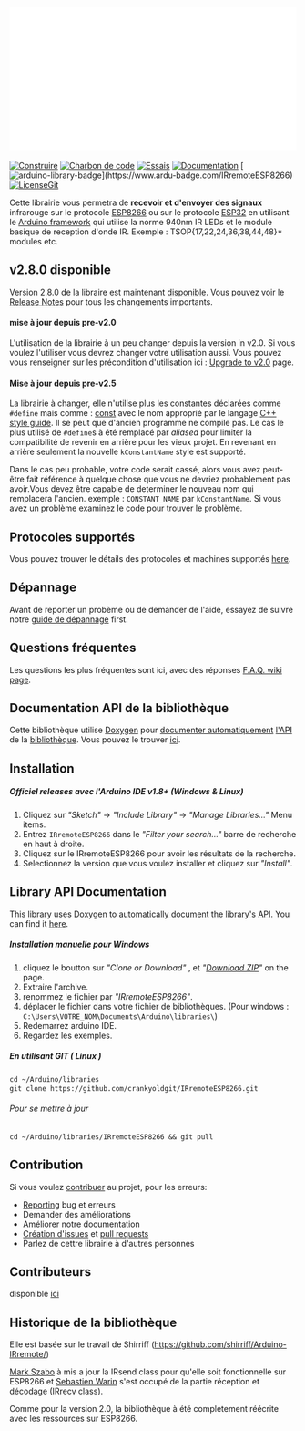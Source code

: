 ![IRremoteESP8266 Library](./assets/images/banner.svg)

[![Construire](https://github.com/crankyoldgit/IRremoteESP8266/actions/workflows/Build.yml/badge.svg)](../../actions/workflows/Build.yml)
[![Charbon de code](https://github.com/crankyoldgit/IRremoteESP8266/actions/workflows/Lint.yml/badge.svg)](../../actions/workflows/Lint.yml)
[![Essais](https://github.com/crankyoldgit/IRremoteESP8266/actions/workflows/UnitTests.yml/badge.svg)](../../actions/workflows/UnitTests.yml)
[![Documentation](https://github.com/crankyoldgit/IRremoteESP8266/actions/workflows/Documentation.yml/badge.svg)](../../actions/workflows/Documentation.yml)
[![arduino-library-badge](https://www.ardu-badge.com/badge/IRremoteESP8266.svg?)](https://www.ardu-badge.com/IRremoteESP8266)
[![LicenseGit](https://gitlicense.com/badge/crankyoldgit/IRremoteESP8266)](https://gitlicense.com/license/crankyoldgit/IRremoteESP8266)

Cette librairie vous permetra de **recevoir et d'envoyer des signaux** infrarouge sur le protocole [ESP8266](https://github.com/esp8266/Arduino) ou sur le protocole
[ESP32](https://github.com/espressif/arduino-esp32) en utilisant le [Arduino framework](https://www.arduino.cc/) qui utilise la norme 940nm IR LEDs et le module basique de reception d'onde IR. Exemple : TSOP{17,22,24,36,38,44,48}* modules etc.

## v2.8.0 disponible
Version 2.8.0 de la libraire est maintenant [disponible](https://github.com/crankyoldgit/IRremoteESP8266/releases/latest). Vous pouvez voir le [Release Notes](ReleaseNotes.md) pour tous les changements importants.

#### mise à jour depuis pre-v2.0
L'utilisation de la librairie à un peu changer depuis la version in v2.0. Si vous voulez l'utiliser vous devrez changer votre utilisation aussi. Vous pouvez vous renseigner sur les précondition d'utilisation ici : [Upgrade to v2.0](https://github.com/crankyoldgit/IRremoteESP8266/wiki/Upgrading-to-v2.0) page.

#### Mise à jour depuis pre-v2.5
La librairie à changer, elle n'utilise plus les constantes déclarées comme `#define` mais comme :
[const](https://google.github.io/styleguide/cppguide.html#Constant_Names) avec le nom approprié par le langage
[C++ style guide](https://google.github.io/styleguide/cppguide.html).
Il se peut que d'ancien programme ne compile pas.
Le cas le plus utilisé de `#define`s à été remplacé par  _aliased_ pour limiter
la compatibilité de revenir en arrière pour les vieux projet. En revenant en arrière seulement la
nouvelle `kConstantName` style est supporté.

Dans le cas peu probable, votre code serait cassé, alors vous avez peut-être fait référence à
quelque chose que vous ne devriez probablement pas avoir.Vous devez être capable de determiner le nouveau nom
qui remplacera l'ancien. exemple : `CONSTANT_NAME` par `kConstantName`.
Si vous avez un problème examinez le code pour trouver le problème.

## Protocoles supportés
Vous pouvez trouver le détails des protocoles et machines supportés
[here](https://github.com/crankyoldgit/IRremoteESP8266/blob/master/SupportedProtocols.md).

## Dépannage
Avant de reporter un probème ou de demander de l'aide, essayez de suivre notre [guide de dépannage](https://github.com/crankyoldgit/IRremoteESP8266/wiki/Troubleshooting-Guide) first.

## Questions fréquentes
Les questions les plus fréquentes sont ici, avec des réponses [F.A.Q. wiki page](https://github.com/crankyoldgit/IRremoteESP8266/wiki/Frequently-Asked-Questions).

## Documentation API de la bibliothèque
Cette bibliothèque utilise [Doxygen](https://www.doxygen.nl/index.html) pour [documenter automatiquement](https://crankyoldgit.github.io/IRremoteESP8266/doxygen/html/) [l'API](https://en.wikipedia.org/wiki/Application_programming_interface) de la [bibliothèque](https://crankyoldgit.github.io/IRremoteESP8266/doxygen/html/). Vous pouvez le trouver [ici](https://crankyoldgit.github.io/IRremoteESP8266/doxygen/html/).

## Installation
##### Officiel releases avec l'Arduino IDE v1.8+ (Windows & Linux)
1. Cliquez sur _"Sketch"_ -> _"Include Library"_ -> _"Manage Libraries..."_ Menu items.
1. Entrez `IRremoteESP8266` dans le _"Filter your search..."_ barre de recherche en haut à droite.
1. Cliquez sur le IRremoteESP8266 pour avoir les résultats de la recherche.
1. Selectionnez la version que vous voulez installer et cliquez sur _"Install"_.

## Library API Documentation
This library uses [Doxygen](https://www.doxygen.nl/index.html) to [automatically document](https://crankyoldgit.github.io/IRremoteESP8266/doxygen/html/) the [library's](https://crankyoldgit.github.io/IRremoteESP8266/doxygen/html/) [API](https://en.wikipedia.org/wiki/Application_programming_interface).
You can find it [here](https://crankyoldgit.github.io/IRremoteESP8266/doxygen/html/).

##### Installation manuelle pour Windows
1. cliquez le boutton sur _"Clone or Download"_ , et  _"[Download ZIP](https://github.com/crankyoldgit/IRremoteESP8266/archive->master.zip)"_ on the page.
1. Extraire l'archive.
1. renommez le fichier par _"IRremoteESP8266"_.
1. déplacer le fichier dans votre fichier de bibliothèques. (Pour windows : `C:\Users\VOTRE_NOM\Documents\Arduino\libraries\`)
1. Redemarrez arduino IDE.
1. Regardez les exemples.

##### En utilisant GIT ( Linux )
```
cd ~/Arduino/libraries
git clone https://github.com/crankyoldgit/IRremoteESP8266.git
```
###### Pour se mettre à jour
```
cd ~/Arduino/libraries/IRremoteESP8266 && git pull
```

## Contribution
Si vous voulez  [contribuer](.github/CONTRIBUTING.md#how-can-i-contribute) au projet, pour les erreurs:
- [Reporting](.github/CONTRIBUTING.md#reporting-bugs) bug et erreurs
- Demander des améliorations
- Améliorer notre documentation
- [Création d'issues](.github/CONTRIBUTING.md#reporting-bugs) et [pull requests](.github/CONTRIBUTING.md#pull-requests)
- Parlez de cettre librairie à d'autres personnes

## Contributeurs
disponible [ici](.github/Contributors.md)

## Historique de la bibliothèque
Elle est basée sur le travail de Shirriff (https://github.com/shirriff/Arduino-IRremote/)

[Mark Szabo](https://github.com/crankyoldgit/IRremoteESP8266) à mis a jour la IRsend class pour qu'elle soit fonctionnelle sur ESP8266 et [Sebastien Warin](https://github.com/sebastienwarin/IRremoteESP8266) s'est occupé de la partie réception et décodage (IRrecv class).

Comme pour la version 2.0, la bibliothèque à été completement réécrite avec les ressources sur ESP8266.

